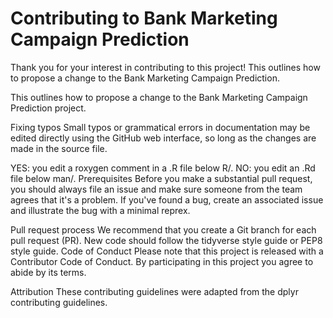 # Contributing to Bank Marketing Campaign Prediction
Thank you for your interest in contributing to this project! This outlines how to propose a change to the Bank Marketing Campaign Prediction. 

This outlines how to propose a change to the Bank Marketing Campaign Prediction project.

Fixing typos
Small typos or grammatical errors in documentation may be edited directly using the GitHub web interface, so long as the changes are made in the source file.

YES: you edit a roxygen comment in a .R file below R/.
NO: you edit an .Rd file below man/.
Prerequisites
Before you make a substantial pull request, you should always file an issue and make sure someone from the team agrees that it's a problem. If you've found a bug, create an associated issue and illustrate the bug with a minimal reprex.

Pull request process
We recommend that you create a Git branch for each pull request (PR).
New code should follow the tidyverse style guide or PEP8 style guide.
Code of Conduct
Please note that this project is released with a Contributor Code of Conduct. By participating in this project you agree to abide by its terms.

Attribution
These contributing guidelines were adapted from the dplyr contributing guidelines.
